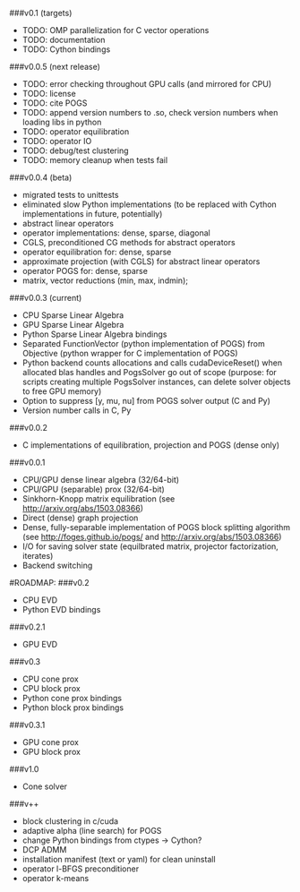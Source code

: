 ###v0.1 (targets)
- TODO: OMP parallelization for C vector operations
- TODO: documentation
- TODO: Cython bindings

###v0.0.5 (next release)
- TODO: error checking throughout GPU calls (and mirrored for CPU)
- TODO: license
- TODO: cite POGS
- TODO: append version numbers to .so, check version numbers when loading libs in python
- TODO: operator equilibration
- TODO: operator IO
- TODO: debug/test clustering
- TODO: memory cleanup when tests fail 

###v0.0.4 (beta)
- migrated tests to unittests
- eliminated slow Python implementations (to be replaced with Cython implementations in future, potentially)
- abstract linear operators
- operator implementations: dense, sparse, diagonal
- CGLS, preconditioned CG methods for abstract operators
- operator equilibration for: dense, sparse
- approximate projection (with CGLS) for abstract linear operators
- operator POGS for: dense, sparse
- matrix, vector reductions (min, max, indmin); 

###v0.0.3 (current)
- CPU Sparse Linear Algebra
- GPU Sparse Linear Algebra
- Python Sparse Linear Algebra bindings
- Separated FunctionVector (python implementation of POGS) from Objective (python wrapper for C implementation of POGS)
- Python backend counts allocations and calls cudaDeviceReset() when allocated blas handles and PogsSolver go out of scope (purpose: for scripts creating multiple PogsSolver instances, can delete solver objects to free GPU memory)
- Option to suppress [y, mu, nu] from POGS solver output (C and Py)
- Version number calls in C, Py

###v0.0.2
- C implementations of equilibration, projection and POGS (dense only)

###v0.0.1
- CPU/GPU dense linear algebra (32/64-bit)
- CPU/GPU (separable) prox (32/64-bit)
- Sinkhorn-Knopp matrix equilibration (see http://arxiv.org/abs/1503.08366)
- Direct (dense) graph projection
- Dense, fully-separable implementation of POGS block splitting algorithm (see http://foges.github.io/pogs/ and http://arxiv.org/abs/1503.08366)
- I/O for saving solver state (equilbrated matrix, projector factorization, iterates)
- Backend switching

#ROADMAP:
###v0.2
- CPU EVD
- Python EVD bindings

###v0.2.1
- GPU EVD

###v0.3
- CPU cone prox
- CPU block prox
- Python cone prox bindings
- Python block prox bindings

###v0.3.1
- GPU cone prox
- GPU block prox

###v1.0
- Cone solver

###v++
- block clustering in c/cuda
- adaptive alpha (line search) for POGS
- change Python bindings from ctypes -> Cython?
- DCP ADMM
- installation manifest (text or yaml) for clean uninstall
- operator l-BFGS preconditioner
- operator k-means